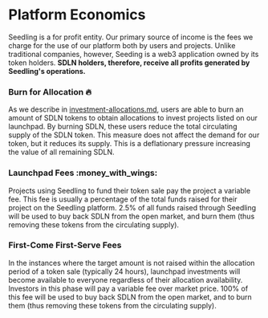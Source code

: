 # Platform Economics

Seedling is a for profit entity. Our primary source of income is the fees we charge for the use of our platform both by users and projects. Unlike traditional companies, however, Seeding is a web3 application owned by its token holders. **SDLN holders, therefore, receive all profits generated by Seedling's operations.**

### Burn for Allocation :fire:

As we describe in [investment-allocations.md](investment-allocations.md "mention"), users are able to burn an amount of SDLN tokens to obtain allocations to invest projects listed on our launchpad. By burning SDLN, these users reduce the total circulating supply of the SDLN token. This measure does not affect the demand for our token, but it reduces its supply. This is a deflationary pressure increasing the value of all remaining SDLN.

### Launchpad Fees :money\_with\_wings:

Projects using Seedling to fund their token sale pay the project a variable fee. This fee is usually a percentage of the total funds raised for their project on the Seedling platform. 2.5% of all funds raised through Seedling will be used to buy back SDLN from the open market, and burn them (thus removing these tokens from the circulating supply).

### First-Come First-Serve Fees

In the instances where the target amount is not raised within the allocation period of a token sale (typically 24 hours), launchpad investments will become available to everyone regardless of their allocation availability. Investors in this phase will pay a variable fee over market price. 100% of this fee will be used to buy back SDLN from the open market, and to burn them (thus removing these tokens from the circulating supply).
